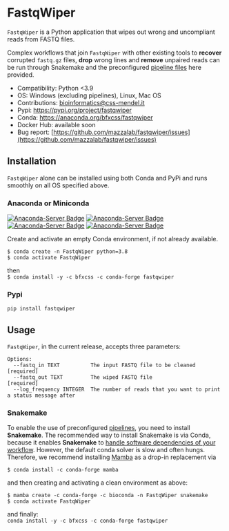 # FastqWiper
`FastqWiper` is a Python application that wipes out wrong and uncompliant reads from FASTQ files. 

Complex workflows that join `FastqWiper` with other existing tools to **recover** corrupted `fastq.gz` 
files, **drop** wrong lines and **remove** unpaired reads can be run 
through Snakemake and the preconfigured [pipeline files](https://github.com/mazzalab/fastqwiper/tree/main/pipeline) here provided.

* Compatibility: Python <3.9
* OS: Windows (excluding pipelines), Linux, Mac OS
* Contributions: [bioinformatics@css-mendel.it](bioinformatics@css-mendel.it)
* Pypi: https://pypi.org/project/fastqwiper
* Conda: https://anaconda.org/bfxcss/fastqwiper
* Docker Hub: available soon
* Bug report: [https://github.com/mazzalab/fastqwiper/issues](https://github.com/mazzalab/fastqwiper/issues)


## Installation
`FastqWiper` alone can be installed using both Conda and PyPi and runs smoothly on all OS 
specified above.

### Anaconda or Miniconda
[![Anaconda-Server Badge](https://anaconda.org/bfxcss/fastqwiper/badges/version.svg)](https://anaconda.org/bfxcss/fastqwiper) [![Anaconda-Server Badge](https://anaconda.org/bfxcss/fastqwiper/badges/latest_release_date.svg)](https://anaconda.org/bfxcss/fastqwiper) [![Anaconda-Server Badge](https://anaconda.org/bfxcss/fastqwiper/badges/platforms.svg)](https://anaconda.org/bfxcss/fastqwiper) [![Anaconda-Server Badge](https://anaconda.org/bfxcss/fastqwiper/badges/downloads.svg)](https://anaconda.org/bfxcss/fastqwiper)

Create and activate an empty Conda environment, if not already available.<br/>
```
$ conda create -n FastqWiper python=3.8
$ conda activate FastqWiper
```

then<br/>
`$ conda install -y -c bfxcss -c conda-forge fastqwiper`

### Pypi
`pip install fastqwiper`

## Usage
`FastqWiper`, in the current release, accepts three parameters:
```
Options:
  --fastq_in TEXT          The input FASTQ file to be cleaned  [required]
  --fastq_out TEXT         The wiped FASTQ file                [required]
  --log_frequency INTEGER  The number of reads that you want to print a status message after
```


### Snakemake
To enable the use of preconfigured [pipelines](https://github.com/mazzalab/fastqwiper/tree/main/pipeline), you need to install **Snakemake**. The 
recommended way to install Snakemake is via Conda, because it enables **Snakemake** to 
[handle software dependencies of your workflow](https://snakemake.readthedocs.io/en/stable/snakefiles/deployment.html#integrated-package-management).
However, the default conda solver is slow and often hungs. Therefore, we recommend 
installing [Mamba](https://github.com/mamba-org/mamba) as a drop-in replacement via

`$ conda install -c conda-forge mamba`

and then creating and activating a clean environment as above:

```
$ mamba create -c conda-forge -c bioconda -n FastqWiper snakemake
$ conda activate FastqWiper
```

and finally:<br/>
`conda install -y -c bfxcss -c conda-forge fastqwiper`

 
